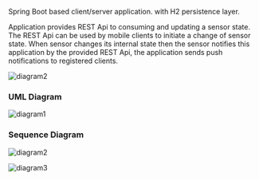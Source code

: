 Spring Boot based client/server application.
with  H2 persistence layer.

Application provides REST Api to consuming and updating a sensor state.
The REST Api can be used by mobile clients to initiate a change of sensor state. 
When sensor changes its internal state then the sensor notifies this application by the provided REST Api, 
the application sends push notifications to registered clients.   

![diagram2](https://user-images.githubusercontent.com/7153849/114751172-b71ae300-9d4c-11eb-9cdd-4672a9f126c8.png)

### UML Diagram
![diagram1](https://user-images.githubusercontent.com/7153849/114751177-b8e4a680-9d4c-11eb-90bc-9236710b7719.jpg)

### Sequence Diagram
![diagram2](https://user-images.githubusercontent.com/7153849/114751172-b71ae300-9d4c-11eb-9cdd-4672a9f126c8.png)

![diagram3](https://user-images.githubusercontent.com/7153849/114751178-b97d3d00-9d4c-11eb-9938-bdeb15e016c0.png)

